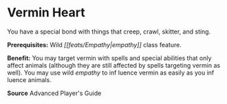 ﻿---
cssclass: [feats]

---
# Vermin Heart

You have a special bond with things that creep, crawl, skitter, and sting.

**Prerequisites:** Wild _[[feats/Empathy|empathy]]_ class feature.

**Benefit:** You may target vermin with spells and special abilities that only affect animals (although they are still affected by spells targeting vermin as well). You may use wild _empathy_ to inf luence vermin as easily as you inf luence animals.

**Source** Advanced Player's Guide